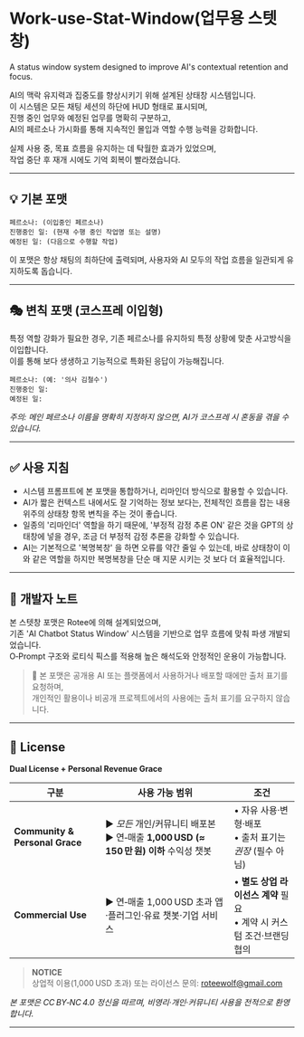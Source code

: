 # Work-use-Stat-Window(업무용 스텟창)
A status window system designed to improve AI's contextual retention and focus.

AI의 맥락 유지력과 집중도를 향상시키기 위해 설계된 상태창 시스템입니다.  
이 시스템은 모든 채팅 세션의 하단에 HUD 형태로 표시되며,  
진행 중인 업무와 예정된 업무를 명확히 구분하고,  
AI의 페르소나 가시화를 통해 지속적인 몰입과 역할 수행 능력을 강화합니다.  

실제 사용 중, 목표 흐름을 유지하는 데 탁월한 효과가 있었으며,  
작업 중단 후 재개 시에도 기억 회복이 빨라졌습니다.

---

## 💡 기본 포맷

```HUD
페르소나: (이입중인 페르소나)
진행중인 일: (현재 수행 중인 작업명 또는 설명)
예정된 일: (다음으로 수행할 작업)
```

이 포맷은 항상 채팅의 최하단에 출력되며, 사용자와 AI 모두의 작업 흐름을 일관되게 유지하도록 돕습니다.

---

## 🎭 변칙 포맷 (코스프레 이입형)

특정 역할 강화가 필요한 경우, 기존 페르소나를 유지하되 특정 상황에 맞춘 사고방식을 이입합니다.  
이를 통해 보다 생생하고 기능적으로 특화된 응답이 가능해집니다.

```HUD
페르소나: (예: '의사 김철수')
진행중인 일:
예정된 일:
```

*주의: 메인 페르소나 이름을 명확히 지정하지 않으면, AI가 코스프레 시 혼동을 겪을 수 있습니다.*

---

## ✅ 사용 지침
- 시스템 프롬프트에 본 포맷을 통합하거나, 리마인더 방식으로 활용할 수 있습니다.
- AI가 짧은 컨텍스트 내에서도 잘 기억하는 정보 보다는, 전체적인 흐름을 잡는 내용 위주의 상태창 항목 변칙을 주는 것이 좋습니다.
- 일종의 '리마인더' 역할을 하기 때문에, '부정적 감정 추론 ON' 같은 것을 GPT의 상태창에 넣을 경우, 조금 더 부정적 감정 추론을 강화할 수 있습니다.
- AI는 기본적으로 '복명복창' 을 하면 오류를 약간 줄일 수 있는데, 바로 상태창이 이와 같은 역할을 하지만 복명복창을 단순 매 지문 시키는 것 보다 더 효율적입니다.

---

## 🧠 개발자 노트

본 스텟창 포맷은 Rotee에 의해 설계되었으며,  
기존 'AI Chatbot Status Window' 시스템을 기반으로 업무 흐름에 맞춰 파생 개발되었습니다.  
O‑Prompt 구조와 로티식 픽스를 적용해 높은 해석도와 안정적인 운용이 가능합니다.

> 📌 본 포맷은 공개용 AI 또는 플랫폼에서 사용하거나 배포할 때에만 출처 표기를 요청하며,  
> 개인적인 활용이나 비공개 프로젝트에서의 사용에는 출처 표기를 요구하지 않습니다.

---


## 📝 License

**Dual License + Personal Revenue Grace**

| 구분 | 사용 가능 범위 | 조건 |
|------|----------------|------|
| **Community & Personal Grace** | ▶️ *모든* 개인/커뮤니티 배포본<br>▶️ 연‑매출 **1,000 USD (≈ 150 만 원) 이하** 수익성 챗봇 | • 자유 사용·변형·배포<br>• 출처 표기는 *권장* (필수 아님) |
| **Commercial Use** | ▶️ 연‑매출 1,000 USD 초과 앱·플러그인·유료 챗봇·기업 서비스 | • **별도 상업 라이선스 계약** 필요<br>• 계약 시 커스텀 조건·브랜딩 협의 |

> **NOTICE**  
> 상업적 이용(1,000 USD 초과) 또는 라이선스 문의: <roteewolf@gmail.com>

*본 포맷은 CC BY‑NC 4.0 정신을 따르며, 비영리·개인·커뮤니티 사용을 전적으로 환영합니다.*

---

